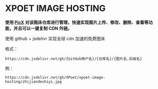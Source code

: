 # XPOET IMAGE HOSTING

**使用 [PicX](https://github.com/XPoet/picx) 对该图床仓库进行管理，快速实现图片上传、修改、删除、查看等功能，并且可以一键复制 CDN 外链。**

使用 github + jsdelivr 实现全球 cdn 加速的免费图床 

格式：
```
https://cdn.jsdelivr.net/gh/{GitHub用户名}/{仓库名}/{图片名.后缀名}
```

例：
```
https://cdn.jsdelivr.net/gh/XPoet/xpoet-image-hosting/zhijiandeshiyi.jpg
```
